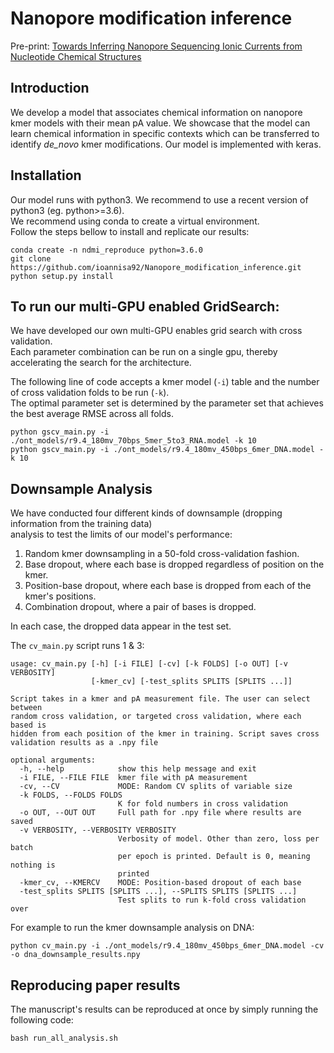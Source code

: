 # Nanopore modification inference
Pre-print: [Towards Inferring Nanopore Sequencing Ionic Currents from Nucleotide Chemical Structures](https://www.biorxiv.org/content/10.1101/2020.11.30.404947v1.abstract)


## Introduction
We develop a model that associates chemical information on nanopore kmer models with their mean pA value. We showcase that the model can 
learn chemical information in specific contexts which can be transferred to identify _de_novo_ kmer modifications. Our model is implemented with keras.

## Installation
Our model runs with python3. We recommend to use a recent version of python3 (eg. python>=3.6). \
We recommend using conda to create a virtual environment. \
Follow the steps bellow to install and replicate our results:

```
conda create -n ndmi_reproduce python=3.6.0
git clone https://github.com/ioannisa92/Nanopore_modification_inference.git
python setup.py install
```
## To run our multi-GPU enabled GridSearch:
We have developed our own multi-GPU enables grid search with cross validation. \
Each parameter combination can be run on a single gpu, thereby accelerating the search for the architecture. 

The following line of code accepts a kmer model (`-i`) table and the number of cross validation folds to be run (`-k`). \
The optimal parameter set is determined by the parameter set that achieves the best average RMSE across all folds. 
```
python gscv_main.py -i ./ont_models/r9.4_180mv_70bps_5mer_5to3_RNA.model -k 10
python gscv_main.py -i ./ont_models/r9.4_180mv_450bps_6mer_DNA.model -k 10
```

## Downsample Analysis
We have conducted four different kinds of downsample (dropping information from the training data) \
analysis to test the limits of our model's performance:
1. Random kmer downsampling in a 50-fold cross-validation fashion.
2. Base dropout, where each base is dropped regardless of position on the kmer.
3. Position-base dropout, where each base is dropped from each of the kmer's positions. 
4. Combination dropout, where a pair of bases is dropped.

In each case, the dropped data appear in the test set.

The `cv_main.py` script runs 1 & 3:
```
usage: cv_main.py [-h] [-i FILE] [-cv] [-k FOLDS] [-o OUT] [-v VERBOSITY]
                  [-kmer_cv] [-test_splits SPLITS [SPLITS ...]]

Script takes in a kmer and pA measurement file. The user can select between
random cross validation, or targeted cross validation, where each based is
hidden from each position of the kmer in training. Script saves cross
validation results as a .npy file

optional arguments:
  -h, --help            show this help message and exit
  -i FILE, --FILE FILE  kmer file with pA measurement
  -cv, --CV             MODE: Random CV splits of variable size
  -k FOLDS, --FOLDS FOLDS
                        K for fold numbers in cross validation
  -o OUT, --OUT OUT     Full path for .npy file where results are saved
  -v VERBOSITY, --VERBOSITY VERBOSITY
                        Verbosity of model. Other than zero, loss per batch
                        per epoch is printed. Default is 0, meaning nothing is
                        printed
  -kmer_cv, --KMERCV    MODE: Position-based dropout of each base
  -test_splits SPLITS [SPLITS ...], --SPLITS SPLITS [SPLITS ...]
                        Test splits to run k-fold cross validation over
```

For example to run the kmer downsample analysis on DNA:
```
python cv_main.py -i ./ont_models/r9.4_180mv_450bps_6mer_DNA.model -cv -o dna_downsample_results.npy
```

## Reproducing paper results
The manuscript's results can be reproduced at once by simply running the following code:
```
bash run_all_analysis.sh
```
